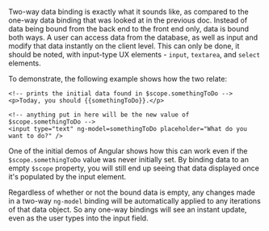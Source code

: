 Two-way data binding is exactly what it sounds like, as compared to the one-way data binding that was looked at in the previous doc.  Instead of data being bound from the back end to the front end only, data is bound both ways.  A user can access data from the database, as well as input and modify that data instantly on the client level.  This can only be done, it should be noted, with input-type UX elements - `input`, `textarea`, and `select` elements.

To demonstrate, the following example shows how the two relate:

	<!-- prints the initial data found in $scope.somethingToDo -->
	<p>Today, you should {{somethingToDo}}.</p>

	<!-- anything put in here will be the new value of $scope.somethingToDo -->
	<input type="text" ng-model=somethingToDo placeholder="What do you want to do?" />

One of the initial demos of Angular shows how this can work even if the `$scope.somethingToDo` value was never initially set.  By binding data to an empty `$scope` property, you will still end up seeing that data displayed once it's populated by the input element.

Regardless of whether or not the bound data is empty, any changes made in a two-way `ng-model` binding will be automatically applied to any iterations of that data object.  So any one-way bindings will see an instant update, even as the user types into the input field.